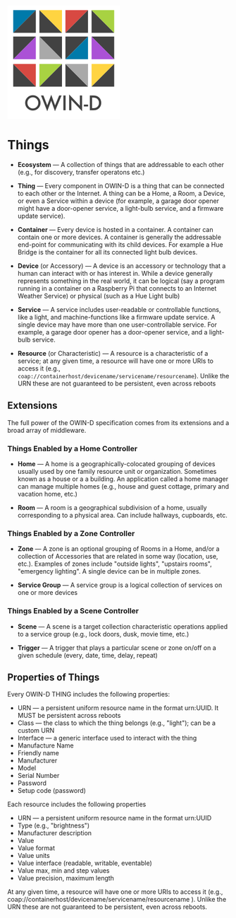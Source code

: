[![OWIN-D](./owin-d.png)](http://owind.org)
# Things

* **Ecosystem** &mdash; A collection of things that are addressable to each other (e.g., for discovery, transfer operatons etc.)

* **Thing** &mdash; Every component in OWIN-D is a thing that can be connected to each other or the Internet.  A thing can be a Home, a Room, a Device, or even a Service within a device (for example, a garage door opener might have a door-opener service, a light-bulb service, and a firmware update service).

* **Container** &mdash; Every device is hosted in a container.  A container can contain one or more devices.   A container is generally the addressable end-point for communicating with its child devices.   For example a Hue Bridge is the container for all its connected light bulb devices.

* **Device** (or Accessory) &mdash; A device is an accessory or technology that a human can interact with or has interest in. While a device  generally represents something in the real world, it can be logical (say a program running in a container on a Raspberry Pi that connects to an Internet Weather Service) or physical (such as a Hue Light bulb)

* **Service** &mdash; A service includes user-readable or controllable functions, like a light, and machine-functions like a firmware update service.   A single device may have more than one user-controllable service. For example, a garage door opener has a door-opener service, and a light-bulb service.

* **Resource** (or Characteristic) &mdash; A resource is a characteristic of a service; at any given time, a resource will have one or more URIs to access it (e.g., `coap://containerhost/devicename/servicename/resourcename`).  Unlike the URN these are not guaranteed to be persistent, even across reboots


## Extensions

The full power of the OWIN-D specification comes from its extensions and a broad array of middleware. 

### Things Enabled by a Home Controller

* **Home** &mdash; A home is a geographically-colocated grouping of devices usually used by one family resource unit or organization.  Sometimes known as a house or a a building.  An application called a home manager can manage multiple homes (e.g., house and guest cottage, primary and vacation home, etc.)

* **Room** &mdash; A room is a geographical subdivision of a home, usually corresponding to a physical area.    Can include hallways, cupboards, etc.


### Things Enabled by a Zone Controller


* **Zone** &mdash; A zone is an optional grouping of Rooms in a Home, and/or a collection of Accessories that are related in some way (location, use, etc.).  Examples of zones include "outside lights", "upstairs rooms", "emergency lighting".  A single device can be in multiple zones.

* **Service Group** &mdash; A service group is a logical collection of services on one or more devices

### Things Enabled by a Scene Controller


* **Scene** &mdash; A scene is a target collection characteristic operations applied to a service group (e.g., lock doors, dusk, movie time, etc.)

* **Trigger** &mdash; A trigger that plays a particular scene or zone on/off on a given schedule (every, date, time, delay, repeat)


## Properties of Things

Every OWIN-D THING includes the following properties:

* URN &mdash; a persistent uniform resource name in the format urn:UUID.  It MUST be persistent across reboots
* Class &mdash; the class to which the thing belongs (e.g., "light");  can be a custom URN
* Interface &mdash; a generic interface used to interact with the thing
* Manufacture Name
* Friendly name
* Manufacturer
* Model
* Serial Number
* Password
* Setup code (password)


Each resource includes the following properties

* URN &mdash; a persistent uniform resource name in the format urn:UUID
* Type (e.g., "brightness")
* Manufacturer description
* Value
* Value format
* Value units
* Value interface (readable, writable, eventable)
* Value max, min and step values
* Value precision, maximum length

At any given time, a resource will have one or more URIs to access it (e.g., coap://containerhost/devicename/servicename/resourcename ).  Unlike the URN these are not guaranteed to be persistent, even across reboots.



